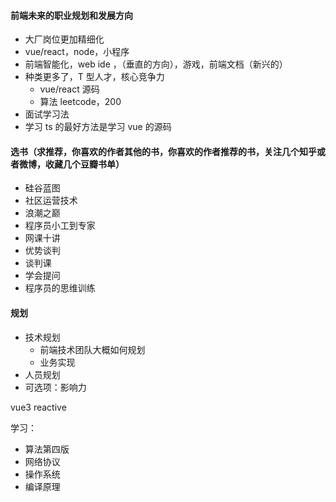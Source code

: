 #### 前端未来的职业规划和发展方向

- 大厂岗位更加精细化
- vue/react，node，小程序
- 前端智能化，web ide ，（垂直的方向），游戏，前端文档（新兴的）
- 种类更多了，T 型人才，核心竞争力
  - vue/react 源码
  - 算法 leetcode，200
- 面试学习法
- 学习 ts 的最好方法是学习 vue 的源码

#### 选书（求推荐，你喜欢的作者其他的书，你喜欢的作者推荐的书，关注几个知乎或者微博，收藏几个豆瓣书单）

- 硅谷蓝图
- 社区运营技术
- 浪潮之巅
- 程序员小工到专家
- 网课十讲
- 优势谈判
- 谈判课
- 学会提问
- 程序员的思维训练

#### 规划

- 技术规划
  - 前端技术团队大概如何规划
  - 业务实现
- 人员规划
- 可选项：影响力


vue3 reactive

学习： 
- 算法第四版
- 网络协议
- 操作系统
- 编译原理